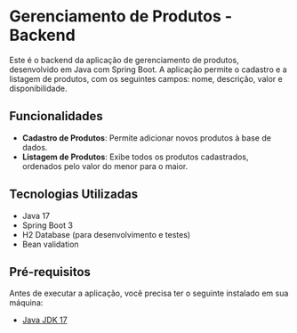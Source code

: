 # Gerenciamento de Produtos - Backend

Este é o backend da aplicação de gerenciamento de produtos, desenvolvido em Java com Spring Boot. A aplicação permite o cadastro e a listagem de produtos, com os seguintes campos: nome, descrição, valor e disponibilidade.

## Funcionalidades

- **Cadastro de Produtos**: Permite adicionar novos produtos à base de dados.
- **Listagem de Produtos**: Exibe todos os produtos cadastrados, ordenados pelo valor do menor para o maior.

## Tecnologias Utilizadas

- Java 17
- Spring Boot 3
- H2 Database (para desenvolvimento e testes)
- Bean validation

## Pré-requisitos

Antes de executar a aplicação, você precisa ter o seguinte instalado em sua máquina:

- [Java JDK 17](https://www.oracle.com/java/technologies/javase/jdk17-archive-downloads.html)